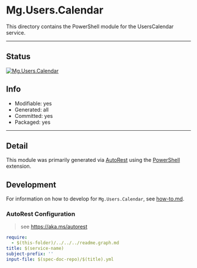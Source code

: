 <!-- region Generated -->
# Mg.Users.Calendar
This directory contains the PowerShell module for the UsersCalendar service.

---
## Status
[![Mg.Users.Calendar](https://img.shields.io/powershellgallery/v/Mg.Users.Calendar.svg?style=flat-square&label=Mg.Users.Calendar "Mg.Users.Calendar")](https://www.powershellgallery.com/packages/Mg.Users.Calendar/)

## Info
- Modifiable: yes
- Generated: all
- Committed: yes
- Packaged: yes

---
## Detail
This module was primarily generated via [AutoRest](https://github.com/Azure/autorest) using the [PowerShell](https://github.com/Azure/autorest.powershell) extension.

## Development
For information on how to develop for `Mg.Users.Calendar`, see [how-to.md](how-to.md).
<!-- endregion -->

### AutoRest Configuration

> see https://aka.ms/autorest

``` yaml
require:
  - $(this-folder)/../../../readme.graph.md
title: $(service-name)
subject-prefix: ''
input-file: $(spec-doc-repo)/$(title).yml
```
